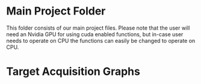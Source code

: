 # Main Project Folder
This folder consists of our main project files.
Please note that the user will need an Nvidia GPU for using cuda enabled functions, but in-case user needs to operate on CPU the functions can easily be changed to operate on CPU.

# Target Acquisition Graphs

